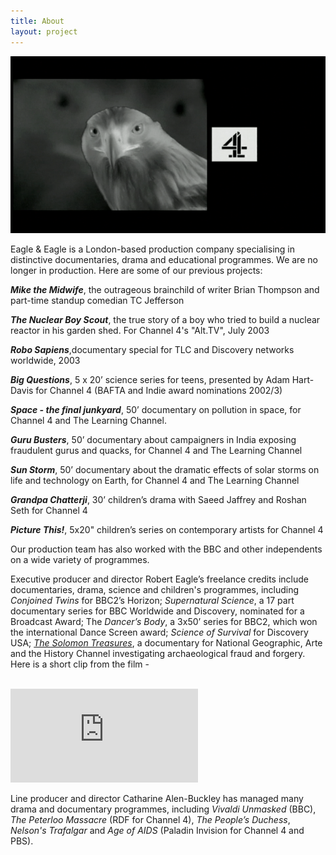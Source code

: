 ```yaml
---
title: About
layout: project
---
```


<img src='/assets/images/eagleLogo.gif' class='img-fluid'>

Eagle & Eagle is a London-based production company specialising in distinctive documentaries, drama and educational programmes. We are no longer in production. Here are some of our previous projects:

_**Mike the Midwife**_, the outrageous brainchild of writer Brian Thompson and part-time standup comedian TC Jefferson

_**The Nuclear Boy Scout**_, the true story of a boy who tried to build a nuclear reactor in his garden shed. For Channel 4's "Alt.TV", July 2003

_**Robo Sapiens**_,documentary special for TLC and Discovery networks worldwide, 2003

_**Big Questions**_, 5 x 20’ science series for teens, presented by Adam Hart-Davis for Channel 4 (BAFTA and Indie award nominations 2002/3)

_**Space - the final junkyard**_, 50’ documentary on pollution in space, for Channel 4 and The Learning Channel.

_**Guru Busters**_, 50’ documentary about campaigners in India exposing fraudulent gurus and quacks, for Channel 4 and The Learning Channel

_**Sun Storm**_, 50’ documentary about the dramatic effects of solar storms on life and technology on Earth, for Channel 4 and The Learning Channel

_**Grandpa Chatterji**_, 30’ children’s drama with Saeed Jaffrey and Roshan Seth for Channel 4

_**Picture This!**_, 5x20" children’s series on contemporary artists for Channel 4

Our production team has also worked with the BBC and other independents on a wide variety of programmes.

Executive producer and director Robert Eagle’s freelance credits include documentaries, drama, science and children's programmes, including _Conjoined Twins_ for BBC2’s Horizon; _Supernatural Science_, a 17 part documentary series for BBC Worldwide and Discovery, nominated for a Broadcast Award; The _Dancer’s Body_, a 3x50’ series for BBC2, which won the international Dance Screen award; _Science of Survival_ for Discovery USA; <a href="https://www.tv6.co.uk/Productions/Archaeology/60-/The-Solomon-Treasures" target="_blank">_The Solomon Treasures_</a>, a documentary for National Geographic, Arte and the History Channel investigating archaeological fraud and forgery. Here is a short clip from the film -

<br>
<div class='video-container-wide'>
<iframe class='video' src="https://www.youtube.com/embed/mV-KCav6UBw" frameborder="0" allow="accelerometer; autoplay; encrypted-media; gyroscope; picture-in-picture" allowfullscreen></iframe>
</div>

Line producer and director Catharine Alen-Buckley has managed many drama and documentary programmes, including _Vivaldi Unmasked_ (BBC), _The Peterloo Massacre_ (RDF for Channel 4), _The People’s Duchess_, _Nelson's Trafalgar_ and _Age of AIDS_ (Paladin Invision for Channel 4 and PBS).
